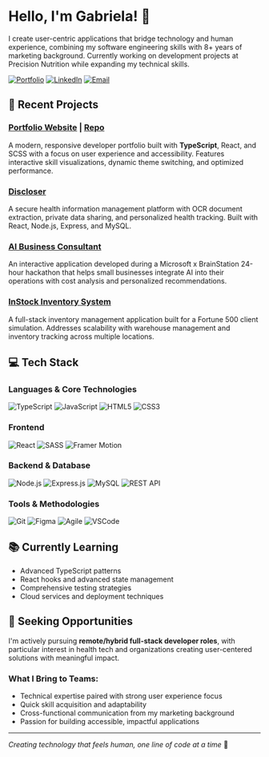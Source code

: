 # Hello, I'm Gabriela! 👋

I create user-centric applications that bridge technology and human experience, combining my software engineering skills with 8+ years of marketing background. Currently working on development projects at Precision Nutrition while expanding my technical skills.

[![Portfolio](https://img.shields.io/badge/-Portfolio_Website-20232A?style=for-the-badge&logo=react&logoColor=61DAFB)](https://gcsb.me)
[![LinkedIn](https://img.shields.io/badge/-LinkedIn-0077B5?style=for-the-badge&logo=linkedin&logoColor=white)](https://linkedin.com/in/gabcsb)
[![Email](https://img.shields.io/badge/-Email-D14836?style=for-the-badge&logo=gmail&logoColor=white)](mailto:gcdbarreira@gmail.com)

## 🚀 Recent Projects

### [Portfolio Website](https://gcsb.me) | [Repo](https://github.com/nameisbri/portfolio)
A modern, responsive developer portfolio built with **TypeScript**, React, and SCSS with a focus on user experience and accessibility. Features interactive skill visualizations, dynamic theme switching, and optimized performance.

### [Discloser](https://github.com/nameisbri/discloser)
A secure health information management platform with OCR document extraction, private data sharing, and personalized health tracking. Built with React, Node.js, Express, and MySQL.

### [AI Business Consultant](https://github.com/nameisbri/ip-team-2)
An interactive application developed during a Microsoft x BrainStation 24-hour hackathon that helps small businesses integrate AI into their operations with cost analysis and personalized recommendations.

### [InStock Inventory System](https://drive.google.com/file/d/17weBeLemqsBzaZrso3jCTzCa9-Ae4idM/view?usp=sharing)
A full-stack inventory management application built for a Fortune 500 client simulation. Addresses scalability with warehouse management and inventory tracking across multiple locations.

## 💻 Tech Stack

### Languages & Core Technologies
![TypeScript](https://img.shields.io/badge/-TypeScript-3178C6?style=flat-square&logo=typescript&logoColor=white)
![JavaScript](https://img.shields.io/badge/-JavaScript-F7DF1E?style=flat-square&logo=javascript&logoColor=black)
![HTML5](https://img.shields.io/badge/-HTML5-E34F26?style=flat-square&logo=html5&logoColor=white)
![CSS3](https://img.shields.io/badge/-CSS3-1572B6?style=flat-square&logo=css3&logoColor=white)

### Frontend
![React](https://img.shields.io/badge/-React-61DAFB?style=flat-square&logo=react&logoColor=black)
![SASS](https://img.shields.io/badge/-SASS-CC6699?style=flat-square&logo=sass&logoColor=white)
![Framer Motion](https://img.shields.io/badge/-Framer_Motion-0055FF?style=flat-square&logo=framer&logoColor=white)

### Backend & Database
![Node.js](https://img.shields.io/badge/-Node.js-339933?style=flat-square&logo=nodedotjs&logoColor=white)
![Express.js](https://img.shields.io/badge/-Express-000000?style=flat-square&logo=express&logoColor=white)
![MySQL](https://img.shields.io/badge/-MySQL-4479A1?style=flat-square&logo=mysql&logoColor=white)
![REST API](https://img.shields.io/badge/-REST_API-FF6C37?style=flat-square&logo=postman&logoColor=white)

### Tools & Methodologies
![Git](https://img.shields.io/badge/-Git-F05032?style=flat-square&logo=git&logoColor=white)
![Figma](https://img.shields.io/badge/-Figma-F24E1E?style=flat-square&logo=figma&logoColor=white)
![Agile](https://img.shields.io/badge/-Agile-147EFB?style=flat-square&logo=jira&logoColor=white)
![VSCode](https://img.shields.io/badge/-VSCode-007ACC?style=flat-square&logo=visual-studio-code&logoColor=white)

## 📚 Currently Learning
- Advanced TypeScript patterns
- React hooks and advanced state management
- Comprehensive testing strategies
- Cloud services and deployment techniques

## 💼 Seeking Opportunities
I'm actively pursuing **remote/hybrid full-stack developer roles**, with particular interest in health tech and organizations creating user-centered solutions with meaningful impact.

### What I Bring to Teams:
- Technical expertise paired with strong user experience focus
- Quick skill acquisition and adaptability 
- Cross-functional communication from my marketing background
- Passion for building accessible, impactful applications

---

*Creating technology that feels human, one line of code at a time* 💫
